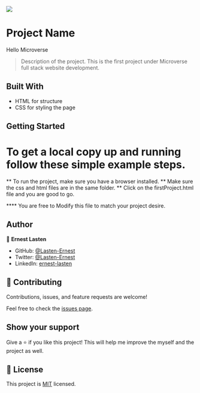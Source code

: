 ![](https://img.shields.io/badge/Microverse-blueviolet)

# Project Name
Hello Microverse

> Description of the project.
> This is the first project under Microverse full stack website development. 


## Built With

- HTML for structure 
- CSS for styling the page

## Getting Started
 # To get a local copy up and running follow these simple example steps.


** To run the project, make sure you have a browser installed. 
** Make sure the css and html files are in the same folder. 
** Click on the firstProject.html file and you are good to go.


**** You are free to Modify this file to match your project desire. 



## Author

👤 **Ernest Lasten**

- GitHub: [@Lasten-Ernest](https://github.com/Lasten-Ernest/Hello-Microverse)
- Twitter: [@Lasten-Ernest](https://twitter.com/Lasten-Ernest)
- LinkedIn: [ernest-lasten](https://linkedin.com/in/ernest-lasten)

## 🤝 Contributing

Contributions, issues, and feature requests are welcome!

Feel free to check the [issues page](../../issues/).

## Show your support

Give a ⭐️ if you like this project! This will help me improve the myself and the project as well.

## 📝 License

This project is [MIT](./MIT.md) licensed.
